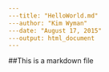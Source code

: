 ```yaml
---
---title: "HelloWorld.md"
---author: "Kim Wyman"
---date: "August 17, 2015"
---output: html_document
---
```

##This is a markdown file